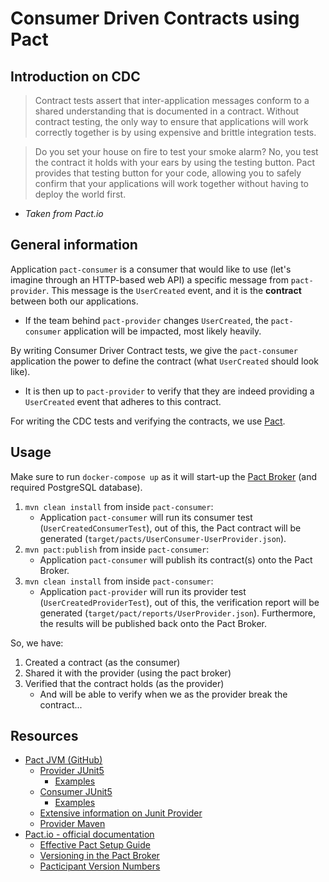 # Consumer Driven Contracts using Pact

## Introduction on CDC

> Contract tests assert that inter-application messages conform to a shared understanding that is documented in a contract. 
Without contract testing, the only way to ensure that applications will work correctly together is by using expensive 
and brittle integration tests.

>Do you set your house on fire to test your smoke alarm? No, you test the contract it holds with your ears by using the 
testing button. Pact provides that testing button for your code, allowing you to safely confirm that your applications 
will work together without having to deploy the world first.

- _Taken from Pact.io_

## General information

Application `pact-consumer` is a consumer that would like to use (let's imagine through an HTTP-based web API) 
a specific message from `pact-provider`. This message is the `UserCreated` event, and it is the **contract** between both our applications.
- If the team behind `pact-provider` changes `UserCreated`, the `pact-consumer` application will be impacted, most likely heavily.

By writing Consumer Driver Contract tests, we give the `pact-consumer` application the power to define the contract (what `UserCreated` should look like).
- It is then up to `pact-provider` to verify that they are indeed providing a `UserCreated` event that adheres to this contract.

For writing the CDC tests and verifying the contracts, we use [Pact](https://docs.pact.io/).

## Usage 

Make sure to run `docker-compose up` as it will start-up the [Pact Broker](https://github.com/pact-foundation/pact_broker) (and required PostgreSQL database).

1. `mvn clean install` from inside `pact-consumer`: 
    - Application `pact-consumer` will run its consumer test (`UserCreatedConsumerTest`), out of this, the Pact contract will be generated (`target/pacts/UserConsumer-UserProvider.json`).
2. `mvn pact:publish` from inside `pact-consumer`:
    - Application `pact-consumer` will publish its contract(s) onto the Pact Broker.
3. `mvn clean install` from inside `pact-consumer`:
    - Application `pact-provider` will run its provider test (`UserCreatedProviderTest`), out of this, the verification report will be generated (`target/pact/reports/UserProvider.json`). 
    Furthermore, the results will be published back onto the Pact Broker.
    
So, we have:
1. Created a contract (as the consumer)
2. Shared it with the provider (using the pact broker)
3. Verified that the contract holds (as the provider)
    - And will be able to verify when we as the provider break the contract...



## Resources
- [Pact JVM (GitHub)](https://github.com/DiUS/pact-jvm)
    - [Provider JUnit5](https://github.com/DiUS/pact-jvm/tree/master/provider/pact-jvm-provider-junit5)
        - [Examples](https://github.com/DiUS/pact-jvm/tree/master/provider/pact-jvm-provider-junit5/src/test/java/au/com/dius/pact/provider/junit5)
    - [Consumer JUnit5](https://github.com/DiUS/pact-jvm/tree/master/consumer/pact-jvm-consumer-junit5)
        - [Examples](https://github.com/DiUS/pact-jvm/tree/master/consumer/pact-jvm-consumer-junit5/src/test/java/au/com/dius/pact/consumer/junit5)
    - [Extensive information on Junit Provider](https://github.com/DiUS/pact-jvm/blob/master/provider/pact-jvm-provider-junit/README.md)
    - [Provider Maven](https://github.com/DiUS/pact-jvm/tree/master/provider/pact-jvm-provider-maven)
- [Pact.io - official documentation](https://docs.pact.io/)
    - [Effective Pact Setup Guide](https://docs.pact.io/pact_nirvana)
    - [Versioning in the Pact Broker](https://docs.pact.io/getting_started/versioning_in_the_pact_broker)
    - [Pacticipant Version Numbers](https://docs.pact.io/pact_broker/pacticipant_version_numbers)



